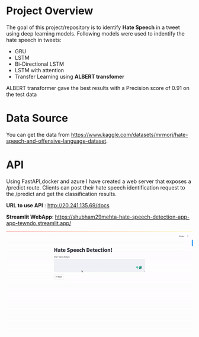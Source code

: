 # Project Overview

The goal of this project/repository is to identify **Hate Speech** in a tweet using deep learning models. Following models were used to indentify the hate speech in tweets:
* GRU
* LSTM
* Bi-Directional LSTM
* LSTM with attention
* Transfer Learning using **ALBERT transfomer**

ALBERT transformer gave the best results with a Precision score of 0.91 on the test data

# Data Source

You can get the data from https://www.kaggle.com/datasets/mrmorj/hate-speech-and-offensive-language-dataset.

# API

Using FastAPI,docker and azure I have created a web server that exposes a /predict route. Clients can post their hate speech identification request to the /predict and get the classification results.

**URL to use API** : http://20.241.135.69/docs

**Streamlit WebApp**: https://shubham29mehta-hate-speech-detection-app-app-tewndo.streamlit.app/

![Video Preview](hate_speech_demo.gif)


